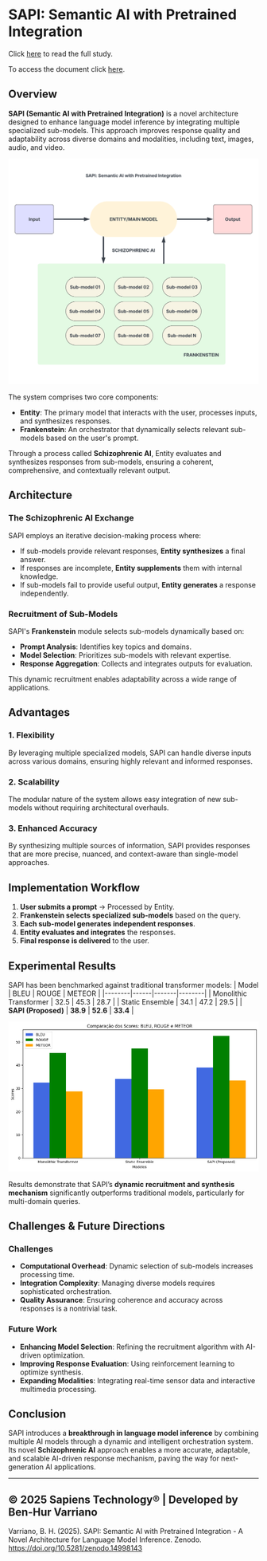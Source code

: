 # SAPI: Semantic AI with Pretrained Integration

Click [here](https://zenodo.org/records/14998143) to read the full study.

To access the document click [here](https://github.com/sapiens-technology/SAPI/blob/main/SAPI.pdf).

## Overview
**SAPI (Semantic AI with Pretrained Integration)** is a novel architecture designed to enhance language model inference by integrating multiple specialized sub-models. This approach improves response quality and adaptability across diverse domains and modalities, including text, images, audio, and video.

![SAPI Architecture](https://raw.githubusercontent.com/sapiens-technology/SAPI/refs/heads/main/workflow.png)

The system comprises two core components:

- **Entity**: The primary model that interacts with the user, processes inputs, and synthesizes responses.
- **Frankenstein**: An orchestrator that dynamically selects relevant sub-models based on the user's prompt.

Through a process called **Schizophrenic AI**, Entity evaluates and synthesizes responses from sub-models, ensuring a coherent, comprehensive, and contextually relevant output.

## Architecture
### **The Schizophrenic AI Exchange**
SAPI employs an iterative decision-making process where:
- If sub-models provide relevant responses, **Entity synthesizes** a final answer.
- If responses are incomplete, **Entity supplements** them with internal knowledge.
- If sub-models fail to provide useful output, **Entity generates** a response independently.

### **Recruitment of Sub-Models**
SAPI's **Frankenstein** module selects sub-models dynamically based on:
- **Prompt Analysis**: Identifies key topics and domains.
- **Model Selection**: Prioritizes sub-models with relevant expertise.
- **Response Aggregation**: Collects and integrates outputs for evaluation.

This dynamic recruitment enables adaptability across a wide range of applications.

## Advantages
### **1. Flexibility**
By leveraging multiple specialized models, SAPI can handle diverse inputs across various domains, ensuring highly relevant and informed responses.

### **2. Scalability**
The modular nature of the system allows easy integration of new sub-models without requiring architectural overhauls.

### **3. Enhanced Accuracy**
By synthesizing multiple sources of information, SAPI provides responses that are more precise, nuanced, and context-aware than single-model approaches.

## Implementation Workflow
1. **User submits a prompt** → Processed by Entity.
2. **Frankenstein selects specialized sub-models** based on the query.
3. **Each sub-model generates independent responses**.
4. **Entity evaluates and integrates** the responses.
5. **Final response is delivered** to the user.

## Experimental Results
SAPI has been benchmarked against traditional transformer models:
| Model | BLEU | ROUGE | METEOR |
|--------|------|-------|--------|
| Monolithic Transformer | 32.5 | 45.3 | 28.7 |
| Static Ensemble | 34.1 | 47.2 | 29.5 |
| **SAPI (Proposed)** | **38.9** | **52.6** | **33.4** |

![Comparison between SAPI architecture and other common architectures](https://raw.githubusercontent.com/sapiens-technology/SAPI/refs/heads/main/results_chart.png)

Results demonstrate that SAPI’s **dynamic recruitment and synthesis mechanism** significantly outperforms traditional models, particularly for multi-domain queries.

## Challenges & Future Directions
### **Challenges**
- **Computational Overhead**: Dynamic selection of sub-models increases processing time.
- **Integration Complexity**: Managing diverse models requires sophisticated orchestration.
- **Quality Assurance**: Ensuring coherence and accuracy across responses is a nontrivial task.

### **Future Work**
- **Enhancing Model Selection**: Refining the recruitment algorithm with AI-driven optimization.
- **Improving Response Evaluation**: Using reinforcement learning to optimize synthesis.
- **Expanding Modalities**: Integrating real-time sensor data and interactive multimedia processing.

## Conclusion
SAPI introduces a **breakthrough in language model inference** by combining multiple AI models through a dynamic and intelligent orchestration system. Its novel **Schizophrenic AI** approach enables a more accurate, adaptable, and scalable AI-driven response mechanism, paving the way for next-generation AI applications.

---
© 2025 Sapiens Technology® | Developed by Ben-Hur Varriano
---
Varriano, B. H. (2025). SAPI: Semantic AI with Pretrained Integration - A Novel Architecture for Language Model Inference. Zenodo. https://doi.org/10.5281/zenodo.14998143
